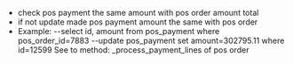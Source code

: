 - check pos payment the same amount with pos order amount total
- if not update made pos payment amount the same with pos order
- Example:
--select id, amount from pos_payment where pos_order_id=7883
--update pos_payment set amount=302795.11 where id=12599
See to method: _process_payment_lines of pos order